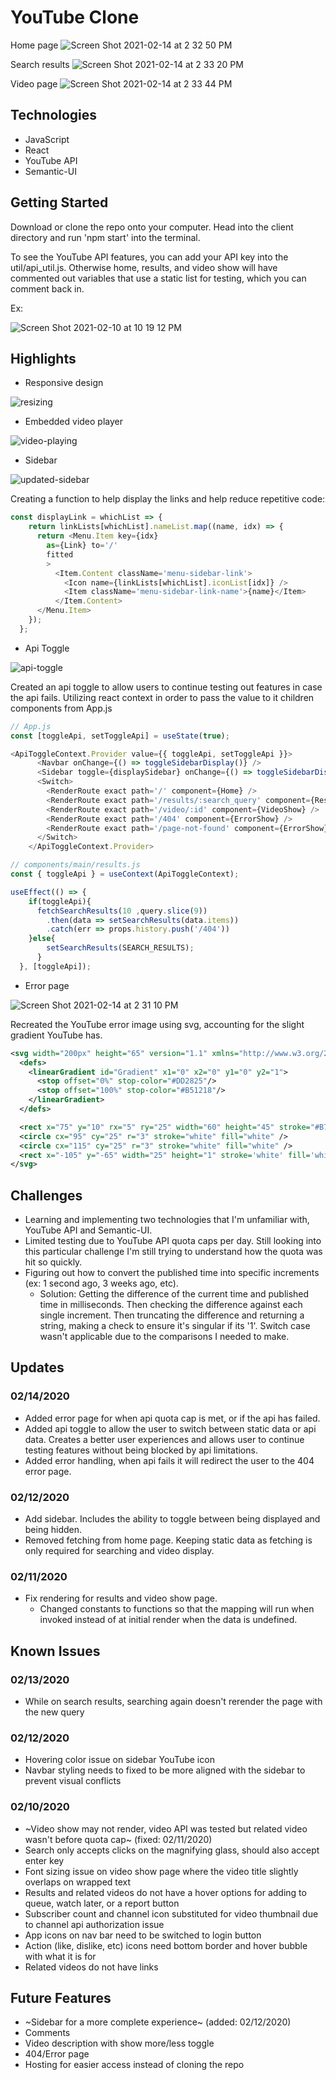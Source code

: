 # YouTube Clone

Home page
![Screen Shot 2021-02-14 at 2 32 50 PM](https://user-images.githubusercontent.com/52799217/107891118-86940580-6ed1-11eb-9e76-5d612f776b9e.png)

Search results
![Screen Shot 2021-02-14 at 2 33 20 PM](https://user-images.githubusercontent.com/52799217/107891133-97447b80-6ed1-11eb-86a0-428db20436c3.png)

Video page
![Screen Shot 2021-02-14 at 2 33 44 PM](https://user-images.githubusercontent.com/52799217/107891142-a4fa0100-6ed1-11eb-8757-66f7845b7129.png)
## Technologies
- JavaScript
- React
- YouTube API
- Semantic-UI
## Getting Started
Download or clone the repo onto your computer. Head into the client directory and run 'npm start' into the terminal.

To see the YouTube API features, you can add your API key into the util/api_util.js. Otherwise home, results, and video show will have commented out variables that use a static list for testing, which you can comment back in.

Ex:

![Screen Shot 2021-02-10 at 10 19 12 PM](https://user-images.githubusercontent.com/52799217/107607401-037f6080-6bee-11eb-8848-3ebb90a06049.png)


## Highlights
- Responsive design

![resizing](https://user-images.githubusercontent.com/52799217/107891219-f0acaa80-6ed1-11eb-9e34-95d2a65ca51c.gif)

- Embedded video player

![video-playing](https://user-images.githubusercontent.com/52799217/107891101-67957380-6ed1-11eb-9416-7b0b6d1287d8.gif)

- Sidebar

![updated-sidebar](https://user-images.githubusercontent.com/52799217/107891100-66644680-6ed1-11eb-93d3-a6cc342078eb.gif)

Creating a function to help display the links and help reduce repetitive code:

```javascript
const displayLink = whichList => {
    return linkLists[whichList].nameList.map((name, idx) => {
      return <Menu.Item key={idx}
        as={Link} to='/'
        fitted
        >
          <Item.Content className='menu-sidebar-link'>
            <Icon name={linkLists[whichList].iconList[idx]} />
            <Item className='menu-sidebar-link-name'>{name}</Item>
          </Item.Content>
      </Menu.Item>
    });
  };
```

- Api Toggle

![api-toggle](https://user-images.githubusercontent.com/52799217/107891098-6401ec80-6ed1-11eb-99ba-7f571b8766e8.gif)

Created an api toggle to allow users to continue testing out features in case the api fails. Utilizing react context in order to pass the value to it children components from App.js

```javascript
// App.js
const [toggleApi, setToggleApi] = useState(true);

<ApiToggleContext.Provider value={{ toggleApi, setToggleApi }}>
      <Navbar onChange={() => toggleSidebarDisplay()} />
      <Sidebar toggle={displaySidebar} onChange={() => toggleSidebarDisplay()} />
      <Switch>
        <RenderRoute exact path='/' component={Home} />
        <RenderRoute exact path='/results/:search_query' component={Results} />
        <RenderRoute exact path='/video/:id' component={VideoShow} />
        <RenderRoute exact path='/404' component={ErrorShow} />
        <RenderRoute exact path='/page-not-found' component={ErrorShow} />
      </Switch>
    </ApiToggleContext.Provider>
```

```javascript
// components/main/results.js
const { toggleApi } = useContext(ApiToggleContext);

useEffect(() => {
    if(toggleApi){
      fetchSearchResults(10 ,query.slice(9))
        .then(data => setSearchResults(data.items))
        .catch(err => props.history.push('/404'))
    }else{
        setSearchResults(SEARCH_RESULTS);
      }
  }, [toggleApi]);
```

- Error page

![Screen Shot 2021-02-14 at 2 31 10 PM](https://user-images.githubusercontent.com/52799217/107891091-6106fc00-6ed1-11eb-961c-4ccdcc8a6218.png)

Recreated the YouTube error image using svg, accounting for the slight gradient YouTube has.

```svg
<svg width="200px" height="65" version="1.1" xmlns="http://www.w3.org/2000/svg">
  <defs>
    <linearGradient id="Gradient" x1="0" x2="0" y1="0" y2="1">
      <stop offset="0%" stop-color="#DD2825"/>
      <stop offset="100%" stop-color="#B51218"/>
    </linearGradient>
  </defs>

  <rect x="75" y="10" rx="5" ry="25" width="60" height="45" stroke="#B71418" fill="url(#Gradient)" stroke-width="0"/>
  <circle cx="95" cy="25" r="3" stroke="white" fill="white" />
  <circle cx="115" cy="25" r="3" stroke="white" fill="white" />
  <rect x="-105" y="-65" width="25" height="1" stroke='white' fill='white' stroke-width="1" transform="rotate(165)" />
</svg>
```

## Challenges
- Learning and implementing two technologies that I'm unfamiliar with, YouTube API and Semantic-UI.
- Limited testing due to YouTube API quota caps per day. Still looking into this particular challenge I'm still trying to understand how the quota was hit so quickly.
- Figuring out how to convert the published time into specific increments (ex: 1 second ago, 3 weeks ago, etc).
  - Solution: Getting the difference of the current time and published time in milliseconds. Then checking the difference against each single increment. Then truncating the difference and returning a string, making a check to ensure it's singular if its '1'. Switch case wasn't applicable due to the comparisons I needed to make.
  
## Updates
### 02/14/2020
- Added error page for when api quota cap is met, or if the api has failed.
- Added api toggle to allow the user to switch between static data or api data. Creates a better user experiences and allows user to continue testing features without being blocked by api limitations.
- Added error handling, when api fails it will redirect the user to the 404 error page.
### 02/12/2020
- Add sidebar. Includes the ability to toggle between being displayed and being hidden.
- Removed fetching from home page. Keeping static data as fetching is only required for searching and video display.
### 02/11/2020
- Fix rendering for results and video show page.
  - Changed constants to functions so that the mapping will run when invoked instead of at initial render when the data is undefined.

## Known Issues
### 02/13/2020
- While on search results, searching again doesn't rerender the page with the new query
### 02/12/2020
- Hovering color issue on sidebar YouTube icon
- Navbar styling needs to fixed to be more aligned with the sidebar to prevent visual conflicts
### 02/10/2020
- ~Video show may not render, video API was tested but related video wasn't before quota cap~ (fixed: 02/11/2020)
- Search only accepts clicks on the magnifying glass, should also accept enter key
- Font sizing issue on video show page where the video title slightly overlaps on wrapped text
- Results and related videos do not have a hover options for adding to queue, watch later, or a report button
- Subscriber count and channel icon substituted for video thumbnail due to channel api authorization issue
- App icons on nav bar need to be switched to login button
- Action (like, dislike, etc) icons need bottom border and hover bubble with what it is for
- Related videos do not have links

## Future Features
- ~Sidebar for a more complete experience~ (added: 02/12/2020)
- Comments
- Video description with show more/less toggle
- 404/Error page
- Hosting for easier access instead of cloning the repo
